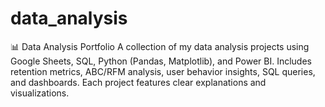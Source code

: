 # data_analysis
📊 Data Analysis Portfolio A collection of my data analysis projects using Google Sheets, SQL, Python (Pandas, Matplotlib), and Power BI. Includes retention metrics, ABC/RFM analysis, user behavior insights, SQL queries, and dashboards. Each project features clear explanations and visualizations.
